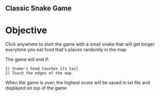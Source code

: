 ## Classic Snake Game

# Objective

Click anywhere to start the game with a small snake that will get longer everytime you eat food that's places randomly in the map

The game will end if:
```
1) Snake's head touches its tail
2) Touch the edges of the map
```

When the game is over; the highest score will be saved in txt file and displayed on top of the game


